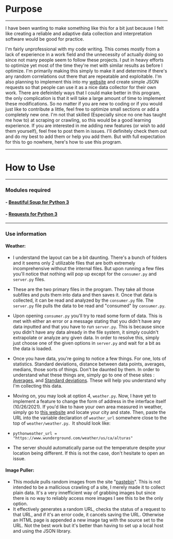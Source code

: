 # Purpose

---

I have been wanting to make something like this for a bit just because I felt like creating a reliable and adaptive data collection and interpretation software would be good for practice.

I'm fairly unprofessional with my code writing. This comes mostly from a lack of experience in a work field and the unnecessity of actually doing so since not many people seem to follow these projects.
I put in heavy efforts to optimize yet most of the time they're met with similar results as before I optimize.
I'm primarily making this simply to make it and determine if there's any random correlations out there that are repeatable and exploitable. I'm also planning to implement this into my [website](http://samuelkuld.com) and create simple JSON requests so that people can use it as a nice data collector for their own work.
There are defeinitely ways that I could make better in this program, the only complication is that it will take a large amount of time to implement these modifications. So no matter if you are new to coding or if you would just like to contribute a little, feel free to optimize small sections or add a completely new one. I'm not that skilled (Especially since no one has taught me how to) at scraping or crawling, so this would be a good learning experience.
If you are interested in me adding new features (or wish to add them yourself), feel free to post them in issues. I'll definitely check them out and do my best to add them or help you add them.
But with full expectation for this to go nowhere, here's how to use this program.

---

# How to Use

---

### Modules required

#### - [Beautiful Soup for Python 3](https://pypi.org/project/beautifulsoup4/)

#### - [Requests for Python 3](https://pypi.org/project/requests/)

---

### Use information

#### Weather:

- I understand the layout can be a bit daunting. There's a bunch of folders and it seems only 2 utilizable files that are both extremely incomprehensive without the internal files. But upon running a few files you'll notice that nothing will pop up except for the `consumer.py` and `server.py` files.

- These are the two primary files in the program. They take all those subfiles and puts them into data and then saves it. Once that data is collected, it can be read and analyzed by the `consumer.py` file. The `server.py` file pulls the data to be read and "consumed" by `consumer.py`.

- Upon opening `consumer.py` you'll try to read some form of data. This is met with either an error or a message stating that you didn't have any data inputted and that you have to run `server.py`. This is because since you didn't have any data already in the file system, it simply couldn't extrapolate or analyze any given data. In order to resolve this, simply just choose one of the given options in `server.py` and wait for a bit as the data is loaded.

- Once you have data, you're going to notice a few things. For one, lots of statistics. Standard deviations, distance between data points, averages, medians, those sorts of things. Don't be daunted by them. In order to understand what these things are, simply go to one of these sites : [Averages](https://www.skillsyouneed.com/num/averages.html), and [Standard deviations](https://www.scribbr.com/statistics/standard-deviation/). These will help you understand why I'm collecting this data.

- Moving on, you may look at option 4, `weather.py`. Now, I have yet to implement a feature to change the form of address in the interface itself (10/26/2021). If you'd like to have your own area measured in weather, simply go to [this website](https://www.wunderground.com/weather/) and locate your city and state. Then, paste the URL into the variable declaration of `weather_url` somewhere close to the top of `weather/weather.py`.
  &nbsp;It should look like:

- `pythonweather_url = "https://www.wunderground.com/weather/us/ca/alturas"`

- The server should automatically parse out the temperature despite your location being different. If this is not the case, don't hesitate to open an issue.

#### Image Puller:

- This module pulls random images from the site "[pastebin](https://gcdn.pbrd.co)". This is not intended to be a mallicious crawling of a site, I merely made it to collect plain data. It's a very innefficient way of grabbing images but since there is no way to reliably access more images I see this to be the only option.
- It effectively generates a random URL, checks the status of a request to that URL, and if it's an error code, it cancels saving the URL. Otherwise an HTML page is appended a new image tag with the source set to the URL. Not the best work but it's better than having to set up a local host and using the JSON library.
